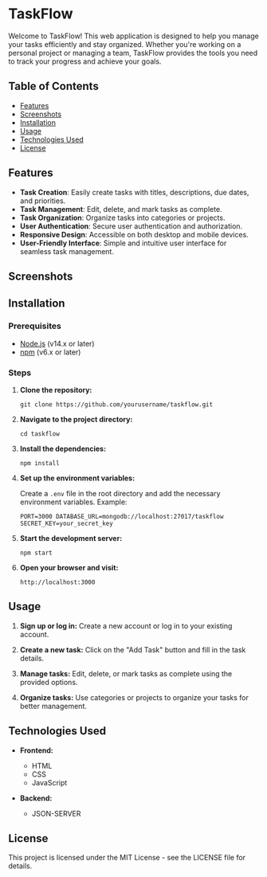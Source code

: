 # TaskFlow

Welcome to TaskFlow! This web application is designed to help you manage your tasks efficiently and stay organized. Whether you're working on a personal project or managing a team, TaskFlow provides the tools you need to track your progress and achieve your goals.

## Table of Contents

- [Features](#features)
- [Screenshots](#Screenshots)
- [Installation](#installation)
- [Usage](#usage)
- [Technologies Used](#technologies-used)
- [License](#license)


## Features

- **Task Creation**: Easily create tasks with titles, descriptions, due dates, and priorities.
- **Task Management**: Edit, delete, and mark tasks as complete.
- **Task Organization**: Organize tasks into categories or projects.
- **User Authentication**: Secure user authentication and authorization.
- **Responsive Design**: Accessible on both desktop and mobile devices.
- **User-Friendly Interface**: Simple and intuitive user interface for seamless task management.

## Screenshots

## Installation

### Prerequisites

- [Node.js](https://nodejs.org/) (v14.x or later)
- [npm](https://www.npmjs.com/) (v6.x or later)

### Steps

1. **Clone the repository:**
    
    `git clone https://github.com/yourusername/taskflow.git`
    
2. **Navigate to the project directory:**
    
    `cd taskflow`
    
3. **Install the dependencies:**

    `npm install`
    
4. **Set up the environment variables:**
    
    Create a `.env` file in the root directory and add the necessary environment variables. Example:
    
    `PORT=3000 DATABASE_URL=mongodb://localhost:27017/taskflow SECRET_KEY=your_secret_key`
    
5. **Start the development server:**
    
    `npm start`
    
6. **Open your browser and visit:**
    
    `http://localhost:3000`
    

## Usage

1. **Sign up or log in:** Create a new account or log in to your existing account.
    
2. **Create a new task:** Click on the "Add Task" button and fill in the task details.
    
3. **Manage tasks:** Edit, delete, or mark tasks as complete using the provided options.
    
4. **Organize tasks:** Use categories or projects to organize your tasks for better management.
    

## Technologies Used

- **Frontend:**
    
    - HTML
    - CSS
    - JavaScript
- **Backend:**
    
    - JSON-SERVER


## License

This project is licensed under the MIT License - see the LICENSE file for details.

